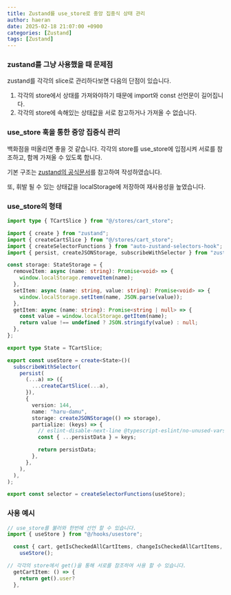 ```yaml
---
title: Zustand를 use_store로 중앙 집중식 상태 관리
author: haeran
date: 2025-02-18 21:07:00 +0900
categories: [Zustand]
tags: [Zustand]
---
```


### zustand를 그냥 사용했을 때 문제점

zustand를 각각의 slice로 관리하다보면 다음의 단점이 있습니다.
1. 각각의 store에서 상태를 가져와야하기 때문에 import와 const 선언문이 길어집니다.
2. 각각의 store에 속해있는 상태값을 서로 참고하거나 가져올 수 없습니다.

### use_store 훅을 통한 중앙 집중식 관리

백화점을 떠올리면 좋을 것 같습니다.
각각의 store를 use_store에 입점시켜 서로를 참조하고, 함께 가져올 수 있도록 합니다.

기본 구조는 [zustand의 공식문서](https://zustand.docs.pmnd.rs/migrations/migrating-to-v4#usestore)를 참고하여 작성하였습니다.

또, 휘발 될 수 있는 상태값을 localStorage에 저장하여 재사용성을 높였습니다.

### use_store의 형태

```typescript
import type { TCartSlice } from "@/stores/cart_store";

import { create } from "zustand";
import { createCartSlice } from "@/stores/cart_store";
import { createSelectorFunctions } from "auto-zustand-selectors-hook";
import { persist, createJSONStorage, subscribeWithSelector } from "zustand/middleware";

const storage: StateStorage = {
  removeItem: async (name: string): Promise<void> => {
    window.localStorage.removeItem(name);
  },
  setItem: async (name: string, value: string): Promise<void> => {
    window.localStorage.setItem(name, JSON.parse(value));
  },
  getItem: async (name: string): Promise<string | null> => {
    const value = window.localStorage.getItem(name);
    return value !== undefined ? JSON.stringify(value) : null;
  },
};

export type State = TCartSlice;

export const useStore = create<State>()(
  subscribeWithSelector(
    persist(
      (...a) => ({
        ...createCartSlice(...a),
      }),
      {
        version: 144,
        name: "haru-damu",
        storage: createJSONStorage(() => storage),
        partialize: (keys) => {
          // eslint-disable-next-line @typescript-eslint/no-unused-vars
          const { ...persistData } = keys;

          return persistData;
        },
      },
    ),
  ),
);

export const selector = createSelectorFunctions(useStore);
```

### 사용 예시
```typescript
// use_store를 불러와 한번에 선언 할 수 있습니다.
import { useStore } from "@/hooks/usestore";

  const { cart, getIsCheckedAllCartItems, changeIsCheckedAllCartItems, bulkAddMealCartItems, getCheckedCartItems } =
    useStore();

// 각각의 store에서 get()을 통해 서로를 참조하여 사용 할 수 있습니다.
  getCartItem: () => {
    return get().user?
  },
```